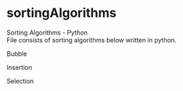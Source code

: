# sortingAlgorithms
Sorting Algorithms - Python
<br>File consists of sorting algorithms below written in python.
<p>Bubble
<p>Insertion
<p>Selection
